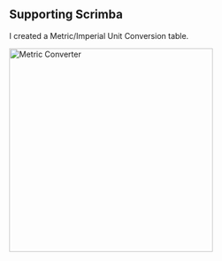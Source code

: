 ## Supporting Scrimba
I created a Metric/Imperial Unit Conversion table.

<img width="368" alt="Metric Converter" src="https://user-images.githubusercontent.com/95213271/166163008-1e37fca0-c7ea-417a-a234-0689132d3da4.png">
